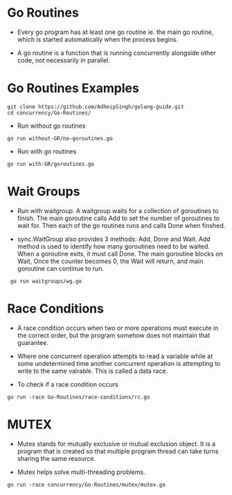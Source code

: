 # Go Routines

- Every go program has at least one go routine ie. the main go routine, which is started automatically when the process begins. 

- A go routine is a function that is running concurrently alongside other code, not necessarily in parallel. 

# Go Routines Examples 

```
git clone https://github.com/AdheipSingh/golang-guide.git
cd concurrency/Go-Routines/
```
- Run without go routines

```
go run without-GR/no-goroutines.go 
```

- Run with go routines

```
go run with-GR/goroutines.go 
```
# Wait Groups

- Run with waitgroup. A waitgroup waits for a collection of goroutines to finish. The main goroutine calls Add to set the number of goroutines to wait for. Then each of the go routines runs and calls Done when finshed.

- sync.WaitGroup also provides 3 methods: Add, Done and Wait. Add method is used to identify how many goroutines need to be waited. When a goroutine exits, it must call Done. The main goroutine blocks on Wait, Once the counter becomes 0, the Wait will return, and main goroutine can continue to run.

```
 go run waitgroups/wg.go
```

# Race Conditions

- A race condition occurs when two or more operations must execute in the correct order, but the program somehow does not maintain that guarantee.

- Where one concurrent operation attempts to read a variable while at some undetermined time another concurrent operation is attempting to write to the same vairable. This is called a data race.


- To check if a race condition occurs
```
go run -race Go-Routines/race-conditions/rc.go 
```


# MUTEX 

- Mutex stands for mutually exclusive or mutual exclusion object. It is a program that is created so that multiple program thread can take turns sharing the same resource. 

- Mutex helps solve multi-threading problems.

```
go run -race concurrency/Go-Routines/mutex/mutex.go
```
